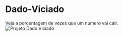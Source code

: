 # Dado-Viciado
Veja a porcentagem de vezes que um número vai cair.
![Projeto Dado Viciado](https://user-images.githubusercontent.com/108635477/178125612-62d95b72-0f48-41ae-a193-8fa1dc77ad6c.png)
